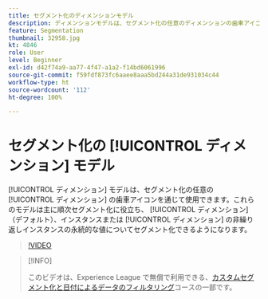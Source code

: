 ```yaml
---
title: セグメント化のディメンションモデル
description: ディメンションモデルは、セグメント化の任意のディメンションの歯車アイコンを通じて使用できます。これらのモデルは主に順次セグメント化に役立ち、ディメンション（デフォルト）、インスタンスまたはディメンションの非繰り返しインスタンスの永続的な値についてセグメント化できるようになります。
feature: Segmentation
thumbnail: 32958.jpg
kt: 4846
role: User
level: Beginner
exl-id: d42f74a9-aa77-4f47-a1a2-f14bd6061996
source-git-commit: f59fdf873fc6aaee8aaa5bd244a31de931034c44
workflow-type: ht
source-wordcount: '112'
ht-degree: 100%

---
```


# セグメント化の [!UICONTROL ディメンション] モデル

[!UICONTROL ディメンション] モデルは、セグメント化の任意の [!UICONTROL ディメンション] の歯車アイコンを通じて使用できます。これらのモデルは主に順次セグメント化に役立ち、 [!UICONTROL ディメンション] （デフォルト）、インスタンスまたは [!UICONTROL ディメンション] の非繰り返しインスタンスの永続的な値についてセグメント化できるようになります。

>[!VIDEO](https://video.tv.adobe.com/v/32958/?quality=12)

>[!INFO]
>
> このビデオは、Experience League で無償で利用できる、[カスタムセグメント化と日付によるデータのフィルタリング](https://experienceleague.adobe.com/?recommended=Analytics-U-1-2021.1.filterdata&amp;lang=ja)コースの一部です。
